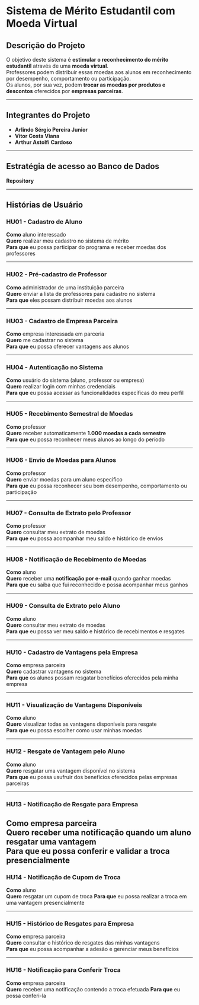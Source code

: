 # Sistema de Mérito Estudantil com Moeda Virtual  

## Descrição do Projeto  
O objetivo deste sistema é **estimular o reconhecimento do mérito estudantil** através de uma **moeda virtual**.  
Professores podem distribuir essas moedas aos alunos em reconhecimento por desempenho, comportamento ou participação.  
Os alunos, por sua vez, podem **trocar as moedas por produtos e descontos** oferecidos por **empresas parceiras**.  

---

## Integrantes do Projeto  
- **Arlindo Sérgio Pereira Junior**  
- **Vitor Costa Viana**  
- **Arthur Astolfi Cardoso**

---

## Estratégia de acesso ao Banco de Dados
**Repository**

---

## Histórias de Usuário  

### HU01 - Cadastro de Aluno  
**Como** aluno interessado  
**Quero** realizar meu cadastro no sistema de mérito  
**Para que** eu possa participar do programa e receber moedas dos professores  

---

### HU02 - Pré-cadastro de Professor  
**Como** administrador de uma instituição parceira  
**Quero** enviar a lista de professores para cadastro no sistema  
**Para que** eles possam distribuir moedas aos alunos  

---

### HU03 - Cadastro de Empresa Parceira  
**Como** empresa interessada em parceria  
**Quero** me cadastrar no sistema  
**Para que** eu possa oferecer vantagens aos alunos  

---

### HU04 - Autenticação no Sistema  
**Como** usuário do sistema (aluno, professor ou empresa)  
**Quero** realizar login com minhas credenciais  
**Para que** eu possa acessar as funcionalidades específicas do meu perfil  

---

### HU05 - Recebimento Semestral de Moedas  
**Como** professor  
**Quero** receber automaticamente **1.000 moedas a cada semestre**  
**Para que** eu possa reconhecer meus alunos ao longo do período  

---

### HU06 - Envio de Moedas para Alunos  
**Como** professor  
**Quero** enviar moedas para um aluno específico  
**Para que** eu possa reconhecer seu bom desempenho, comportamento ou participação  

---

### HU07 - Consulta de Extrato pelo Professor  
**Como** professor  
**Quero** consultar meu extrato de moedas  
**Para que** eu possa acompanhar meu saldo e histórico de envios  

---

### HU08 - Notificação de Recebimento de Moedas  
**Como** aluno  
**Quero** receber uma **notificação por e-mail** quando ganhar moedas  
**Para que** eu saiba que fui reconhecido e possa acompanhar meus ganhos  

---

### HU09 - Consulta de Extrato pelo Aluno  
**Como** aluno  
**Quero** consultar meu extrato de moedas  
**Para que** eu possa ver meu saldo e histórico de recebimentos e resgates  

---

### HU10 - Cadastro de Vantagens pela Empresa  
**Como** empresa parceira  
**Quero** cadastrar vantagens no sistema  
**Para que** os alunos possam resgatar benefícios oferecidos pela minha empresa  

---

### HU11 - Visualização de Vantagens Disponíveis  
**Como** aluno  
**Quero** visualizar todas as vantagens disponíveis para resgate  
**Para que** eu possa escolher como usar minhas moedas  

---

### HU12 - Resgate de Vantagem pelo Aluno  
**Como** aluno  
**Quero** resgatar uma vantagem disponível no sistema  
**Para que** eu possa usufruir dos benefícios oferecidos pelas empresas parceiras  

---

### HU13 - Notificação de Resgate para Empresa  
**Como** empresa parceira  
**Quero** receber uma notificação quando um aluno resgatar uma vantagem  
**Para que** eu possa conferir e validar a troca presencialmente  
---

### HU14 - Notificação de Cupom de Troca
**Como** aluno   
**Quero** resgatar um cupom de troca
**Para que** eu possa realizar a troca em uma vantagem presencialmente 

---

### HU15 - Histórico de Resgates para Empresa  
**Como** empresa parceira  
**Quero** consultar o histórico de resgates das minhas vantagens  
**Para que** eu possa acompanhar a adesão e gerenciar meus benefícios  

---

### HU16 - Notificação para Conferir Troca 
**Como** empresa parceira  
**Quero** receber uma notificação contendo a troca efetuada
**Para que** eu possa conferi-la

